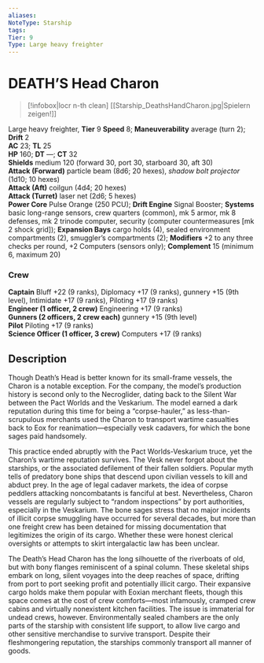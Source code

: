 ```yaml
---
aliases: 
NoteType: Starship
tags: 
Tier: 9
Type: Large heavy freighter  
---
```


# DEATH’S Head Charon

> [!infobox|locr n-th clean]
>  [[Starship_DeathsHandCharon.jpg|Spielern zeigen!]]
> 
Large heavy freighter, **Tier** 9
**Speed** 8; **Maneuverability** average (turn 2); **Drift** 2  
**AC** 23; **TL** 25  
**HP** 160; **DT** —; **CT** 32  
**Shields** medium 120 (forward 30, port 30, starboard 30, aft 30)  
**Attack (Forward)** particle beam (8d6; 20 hexes), _shadow bolt projector_ (1d10; 10 hexes)  
**Attack (Aft)** coilgun (4d4; 20 hexes)  
**Attack (Turret)** laser net (2d6; 5 hexes)  
**Power Core** Pulse Orange (250 PCU); **Drift Engine** Signal Booster; **Systems** basic long-range sensors, crew quarters (common), mk 5 armor, mk 8 defenses, mk 2 trinode computer, security (computer countermeasures [mk 2 shock grid]); **Expansion Bays** cargo holds (4), sealed environment compartments (2), smuggler’s compartments (2); **Modifiers** +2 to any three checks per round, +2 Computers (sensors only); **Complement** 15 (minimum 6, maximum 20)

### Crew

**Captain** Bluff +22 (9 ranks), Diplomacy +17 (9 ranks), gunnery +15 (9th level), Intimidate +17 (9 ranks), Piloting +17 (9 ranks)  
**Engineer (1 officer, 2 crew)** Engineering +17 (9 ranks)  
**Gunners (2 officers, 2 crew each)** gunnery +15 (9th level)  
**Pilot** Piloting +17 (9 ranks)  
**Science Officer (1 officer, 3 crew)** Computers +17 (9 ranks)

## Description

Though Death’s Head is better known for its small-frame vessels, the Charon is a notable exception. For the company, the model’s production history is second only to the Necroglider, dating back to the Silent War between the Pact Worlds and the Veskarium. The model earned a dark reputation during this time for being a “corpse-hauler,” as less-than-scrupulous merchants used the Charon to transport wartime casualties back to Eox for reanimation—especially vesk cadavers, for which the bone sages paid handsomely.  
  
This practice ended abruptly with the Pact Worlds-Veskarium truce, yet the Charon’s wartime reputation survives. The Vesk never forgot about the starships, or the associated defilement of their fallen soldiers. Popular myth tells of predatory bone ships that descend upon civilian vessels to kill and abduct prey. In the age of legal cadaver markets, the idea of corpse peddlers attacking noncombatants is fanciful at best. Nevertheless, Charon vessels are regularly subject to “random inspections” by port authorities, especially in the Veskarium. The bone sages stress that no major incidents of illicit corpse smuggling have occurred for several decades, but more than one freight crew has been detained for missing documentation that legitimizes the origin of its cargo. Whether these were honest clerical oversights or attempts to skirt intergalactic law has been unclear.  
  
The Death’s Head Charon has the long silhouette of the riverboats of old, but with bony flanges reminiscent of a spinal column. These skeletal ships embark on long, silent voyages into the deep reaches of space, drifting from port to port seeking profit and potentially illicit cargo. Their expansive cargo holds make them popular with Eoxian merchant fleets, though this space comes at the cost of crew comforts—most infamously, cramped crew cabins and virtually nonexistent kitchen facilities. The issue is immaterial for undead crews, however. Environmentally sealed chambers are the only parts of the starship with consistent life support, to allow live cargo and other sensitive merchandise to survive transport. Despite their fleshmongering reputation, the starships commonly transport all manner of goods.
